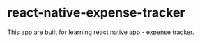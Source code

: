# react-native-expense-tracker
This app are built for learning react native app - expense tracker. 
